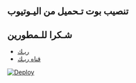 ## تنصيب بوت تـحميل من اليـوتيوب 

    
## شـكرا للـمطورين
* [ريـك](https://t.me/nnnuu) 
* [قناه ريـك](https://t.me/k4kk44)

[![Deploy](https://www.herokucdn.com/deploy/button.svg)](https://heroku.com/deploy?template=https://github.com/33xx/Yt)
